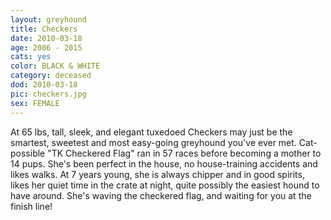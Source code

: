 ```yaml
---
layout: greyhound
title: Checkers
date: 2010-03-18
age: 2006 - 2015
cats: yes
color: BLACK & WHITE
category: deceased
dod: 2010-03-18
pic: checkers.jpg
sex: FEMALE
---
```


At 65 lbs, tall, sleek, and elegant tuxedoed Checkers may just be the smartest, sweetest and most easy-going greyhound
you've ever met. Cat-possible "TK Checkered Flag" ran in 57 races before becoming a mother to 14 pups.  She's been
perfect in the house, no house-training accidents and likes walks. At 7 years young, she is always chipper and in
good spirits, likes her quiet time in the crate at night, quite possibly the easiest hound to have around. She's
waving the checkered flag, and waiting for you at the finish line!
